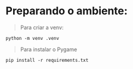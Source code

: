 # Preparando o ambiente:
> Para criar a venv:  
```shell
python -m venv .venv
```

> Para instalar o Pygame
```shell
pip install -r requirements.txt
```
